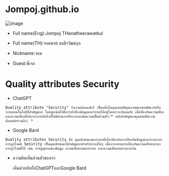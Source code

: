 # Jompoj.github.io
![image](https://github.com/Jompoj/Jompoj.github.io/assets/147574797/30fb6397-a72a-4f92-8db9-8e2aa784442a)
- Full name(Eng):Jompoj THanatheerawatkul

- Full name(TH):จอมพจน์ ธนธีรวัฒน์กุล

- Nickname:จอม

- Guest:พี่เจล

# Quality attributes Security
   - ChatGPT

    Quality attribute "Security" (ความปลอดภัย) เป็นหนึ่งในคุณสมบัติคุณภาพของซอฟต์แวร์หรือระบบเทคโนโลยีที่สำคัญมาก โดยมุ่งเน้นไปที่การปกป้องข้อมูลและระบบให้อยู่ในสภาวะปลอดภัย เพื่อป้องกันความเสี่ยงและความเสี่ยงที่เกิดจากการเข้าถึงที่ไม่มีอำนาจหรือการละเมิดความเป็นส่วนตัว:* หลักสำคัญของคุณสมบัติความปลอดภัยรวมถึง: *
    
   - Google Bard
  
    Quality attributes Security คือ คุณลักษณะของระบบที่เกี่ยวข้องกับการป้องกันข้อมูลและระบบจากการถูกโจมตี Security เป็นคุณลักษณะที่สำคัญมากสำหรับระบบใดๆ เนื่องจากสามารถป้องกันความเสียหายจากการถูกโจมตีได้ เช่น การสูญหายของข้อมูล ความเสียหายของระบบ และความเสียหายทางการเงิน
      
   - ความคิดเห็นส่วนตัวของเรา
     
       เห็นด้วยกับทั้งChatGPTและGoogle Bard





